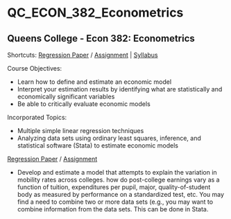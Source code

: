 # QC_ECON_382_Econometrics
## Queens College - Econ 382: Econometrics

Shortcuts: 
[Regression Paper](https://github.com/eng-jonathan/QC_ECON_382_Econometrics/blob/master/regression%20paper/regression_paper.pdf) / [Assignment](https://github.com/eng-jonathan/QC_ECON_382_Econometrics/blob/master/regression%20paper/regression_paper_assignment.pdf) |
[Syllabus](https://github.com/eng-jonathan/QC_ECON_382_Econometrics/blob/master/syllabus/syllabus_econ382.pdf)

Course Objectives:
* Learn how to define and estimate an economic model
* Interpret your estimation results by identifying what are statistically and economically significant variables
* Be able to critically evaluate economic models

Incorporated Topics:
* Multiple simple linear regression techniques
* Analyzing data sets using ordinary least squares, inference, and statistical software (Stata) to estimate economic models

[Regression Paper](https://github.com/eng-jonathan/QC_ECON_382_Econometrics/blob/master/regression%20paper/regression_paper.pdf) / [Assignment](https://github.com/eng-jonathan/QC_ECON_382_Econometrics/blob/master/regression%20paper/regression_paper_assignment.pdf)
* Develop and estimate a model that attempts to explain the variation in mobility rates across colleges. how do post-college earnings vary as a function of tuition, expenditures per pupil, major, quality-of-student body as measured by performance on a standardized test, etc.  You may find a need to combine two or more data sets (e.g., you may want to combine information from the data sets. This can be done in Stata.
